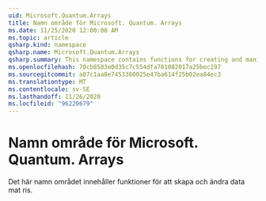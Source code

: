 ```yaml
---
uid: Microsoft.Quantum.Arrays
title: Namn område för Microsoft. Quantum. Arrays
ms.date: 11/25/2020 12:00:00 AM
ms.topic: article
qsharp.kind: namespace
qsharp.name: Microsoft.Quantum.Arrays
qsharp.summary: This namespace contains functions for creating and manipulating arrays of data.
ms.openlocfilehash: 70cb8583e0d35c7c554dfa781082017a25bec197
ms.sourcegitcommit: a87c1aa8e7453360025e47ba614f25b02ea84ec3
ms.translationtype: MT
ms.contentlocale: sv-SE
ms.lasthandoff: 11/26/2020
ms.locfileid: "96220679"
---
```

# <a name="microsoftquantumarrays-namespace"></a>Namn område för Microsoft. Quantum. Arrays

Det här namn området innehåller funktioner för att skapa och ändra data mat ris.


